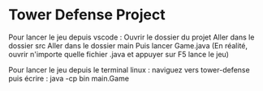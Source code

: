 # Tower Defense Project
Pour lancer le jeu depuis vscode : 
Ouvrir le dossier du projet
Aller dans le dossier src
Aller dans le dossier main
Puis lancer Game.java
(En réalité, ouvrir n'importe quelle fichier .java et appuyer sur F5 lance le jeu)

Pour lancer le jeu depuis le terminal linux : 
naviguez vers tower-defense
puis écrire :
java -cp bin main.Game